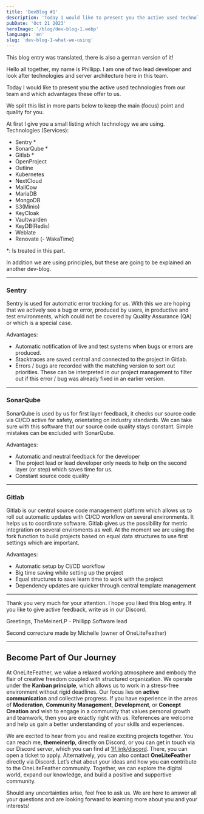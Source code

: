 ```yaml
---
title: 'DevBlog #1'
description: 'Today I would like to present you the active used technologies from our team and which advantages these offer to us...'
pubDate: 'Oct 21 2023'
heroImage: '/blog/dev-blog-1.webp'
language: 'en'
slug: 'dev-blog-1-what-we-using'
---
```

This blog entry was translated, there is also a german version of it!

Hello all together,
my name is Phillipp. I am one of two lead developer and look after technologies and server architecture here in this team.

Today I would like to present you the active used technologies from our team and which advantages these offer to us.

We split this list in more parts below to keep the main (focus) point and quality for you.

At first I give you a small listing which technology we are using.
Technologies (Services):
- Sentry *
- SonarQube *
- Gitlab * 
- OpenProject
- Outline
- Kubernetes
- NextCloud
- MailCow
- MariaDB
- MongoDB
- S3(Minio)
- KeyCloak
- Vaultwarden
- KeyDB(Redis)
- Weblate
- Renovate
(- WakaTime)

*: Is treated in this part.

In addition we are using principles, but these are going to be explained an another dev-blog.

---

### Sentry
Sentry is used for automatic error tracking for us.
With this we are hoping that we actively see a bug or error, produced by users, in productive and test environments, which could not be covered by Quality Assurance (QA) or which is a special case.

Advantages:
- Automatic notification of live and test systems when bugs or errors are produced.
- Stacktraces are saved central and connected to the project in Gitlab.
- Errors / bugs are recorded with the matching version to sort out priorities. These can be interpreted in our project management to filter out if this error / bug was already fixed in an earlier version.

---

### SonarQube
SonarQube is used by us for first layer feedback, it checks our source code via CI/CD active for safety, orientating on industry standards. We can take sure with this software that our source code quality stays constant. Simple mistakes can be excluded with SonarQube.

Advantages:
- Automatic and neutral feedback for the developer
- The project lead or lead developer only needs to help on the second layer (or step) which saves time for us.
- Constant source code quality

---
### Gitlab
Gitlab is our central source code management platform which allows us to roll out automatic updates with CI/CD workflow on several environments. It helps us to coordinate software. Gitlab gives us the possibility for metric integration on several enviroments as well. At the moment we are using the fork function to build projects based on equal data structures to use first settings which are important.

Advantages:
- Automatic setup by CI/CD workflow
- Big time saving while setting up the project
- Equal structures to save learn time to work with the project
- Dependency updates are quicker through central template management

---

Thank you very much for your attention.
I hope you liked this blog entry.
If you like to give active feedback, write us in our Discord.

Greetings,
TheMeinerLP - Phillipp
Software lead

Second correcture made by Michelle (owner of OneLiteFeather)

---

## Become Part of Our Journey

At OneLiteFeather, we value a relaxed working atmosphere and embody the flair of creative freedom coupled with structured organization. We operate under the **Kanban principle**, which allows us to work in a stress-free environment without rigid deadlines. Our focus lies on **active communication** and collective progress. If you have experience in the areas of **Moderation**, **Community Management**, **Development**, or **Concept Creation** and wish to engage in a community that values personal growth and teamwork, then you are exactly right with us. References are welcome and help us gain a better understanding of your skills and experiences.

We are excited to hear from you and realize exciting projects together. You can reach me, **themeinerlp**, directly on Discord, or you can get in touch via our Discord server, which you can find at [1lf.link/discord](https://1lf.link/discord). There, you can open a ticket to apply. Alternatively, you can also contact **OneLiteFeather** directly via Discord. Let’s chat about your ideas and how you can contribute to the OneLiteFeather community. Together, we can explore the digital world, expand our knowledge, and build a positive and supportive community.

Should any uncertainties arise, feel free to ask us. We are here to answer all your questions and are looking forward to learning more about you and your interests!